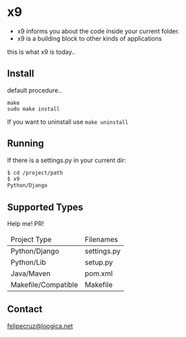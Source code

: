 # x9

* x9 informs you about the code inside your current folder.
* x9 is a building block to other kinds of applications

this is what x9 is today..

## Install

default procedure..

```
make
sudo make install
```

If you want to uninstall use ``make uninstall``

## Running

If there is a settings.py in your current dir:

```sh
$ cd /project/path
$ x9
Python/Django
```

## Supported Types

Help me! PR!

<table>
  <thead>
    <td>Project Type</td>
    <td>Filenames</td>
  </thead>
  <tbody>
    <tr>
      <td>Python/Django</td>
      <td>settings.py</td>
    </tr>
    <tr>
      <td>Python/Lib</td>
      <td>setup.py</td>
    </tr>
    <tr>
      <td>Java/Maven</td>
      <td>pom.xml</td>
    </tr>
    <tr>
      <td>Makefile/Compatible</td>
      <td>Makefile</td>
    </tr>
  </tbody>
</table>

## Contact

felipecruz@loogica.net
